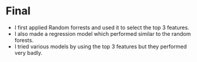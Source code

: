 # Final

- I first applied Random forrests and used it to select the top 3 features.
- I also made a regression model which performed similar to the random forests.
- I tried various models by using the top 3 features but they performed very badly.